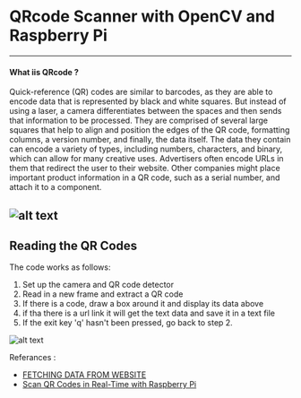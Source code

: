 # QRcode Scanner with OpenCV and Raspberry Pi  
-------------------------------------
#### What iis QRcode ?
Quick-reference (QR) codes are similar to barcodes, as they are able to encode data that is represented by black and white squares. But instead of using a laser, a camera differentiates between the spaces and then sends that information to be processed. They are comprised of several large squares that help to align and position the edges of the QR code, formatting columns, a version number, and finally, the data itself.
The data they contain can encode a variety of types, including numbers, characters, and binary, which can allow for many creative uses. Advertisers often encode URLs in them that redirect the user to their website. Other companies might place important product information in a QR code, such as a serial number, and attach it to a component.

![alt text](https://hackster.imgix.net/uploads/attachments/1082301/image_wIZXKYswRa.png?auto=compress%2Cformat&w=740&h=555&fit=max)
------------------------------------

## Reading the QR Codes 
The code works as follows:

1. Set up the camera and QR code detector
2. Read in a new frame and extract a QR code
3. If there is a code, draw a box around it and display its data above
5. if tha there is a url link it will get the text data and save it in a text file
4. If the exit key 'q' hasn't been pressed, go back to step 2.

![alt text](https://github.com/Eng-Turki-Alameer/Smart-Methods-Internship-Tasks-/blob/master/QR%20codescenner%20opencv/2020-06-24-223707_1824x984_scrot.png)


Referances : 
- [FETCHING DATA FROM WEBSITE](https://techiesms.com/raspberrypi-projects/fetching-data-from-website-using-raspberry-pi/)
- [Scan QR Codes in Real-Time with Raspberry Pi](https://www.hackster.io/gatoninja236/scan-qr-codes-in-real-time-with-raspberry-pi-a5268b)

